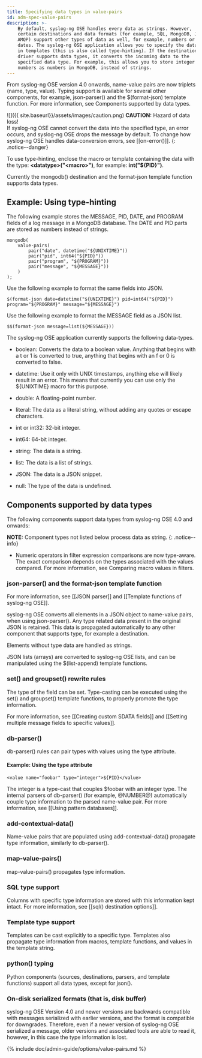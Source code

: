 ```yaml
---
title: Specifying data types in value-pairs
id: adm-spec-value-pairs
description: >-
    By default, syslog-ng OSE handles every data as strings. However,
    certain destinations and data formats (for example, SQL, MongoDB, JSON ,
    AMQP) support other types of data as well, for example, numbers or
    dates. The syslog-ng OSE application allows you to specify the data type
    in templates (this is also called type-hinting). If the destination
    driver supports data types, it converts the incoming data to the
    specified data type. For example, this allows you to store integer
    numbers as numbers in MongoDB, instead of strings.
---
```


From syslog-ng OSE version 4.0 onwards, name-value pairs are now
triplets (name, type, value). Typing support is available for several
other components, for example, json-parser() and the $(format-json)
template function. For more information, see Components supported by data types.

![]({{ site.baseurl}}/assets/images/caution.png)
**CAUTION:** Hazard of data loss!  
If syslog-ng OSE cannot convert the data into the specified type, an error occurs,
and syslog-ng OSE drops the message by default. To change how syslog-ng OSE handles
data-conversion errors, see [[on-error()]].
{: .notice--danger}

To use type-hinting, enclose the macro or template containing the data
with the type: **\<datatype\>(\"\<macro\>\")**, for example:
**int(\"${PID}\")**.

Currently the mongodb() destination and the format-json template
function supports data types.

## Example: Using type-hinting

The following example stores the MESSAGE, PID, DATE, and PROGRAM fields
of a log message in a MongoDB database. The DATE and PID parts are
stored as numbers instead of strings.  

```config
mongodb(
    value-pairs(
        pair("date", datetime("${UNIXTIME}"))
        pair("pid", int64("${PID}"))
        pair("program", "${PROGRAM}"))
        pair("message", "${MESSAGE}"))
    )
);
```

Use the following example to format the same fields into JSON.

`$(format-json date=datetime("${UNIXTIME}") pid=int64("${PID}") program="${PROGRAM}" message="${MESSAGE}")`

Use the following example to format the MESSAGE field as a JSON list.

`$$(format-json message=list(${MESSAGE}))`

The syslog-ng OSE application currently supports the following data-types.

- boolean: Converts the data to a boolean value. Anything that begins
    with a t or 1 is converted to true, anything that begins with an f
    or 0 is converted to false.

- datetime: Use it only with UNIX timestamps, anything else will
    likely result in an error. This means that currently you can use
    only the ${UNIXTIME} macro for this purpose.

- double: A floating-point number.

- literal: The data as a literal string, without adding any quotes or
    escape characters.

- int or int32: 32-bit integer.

- int64: 64-bit integer.

- string: The data is a string.

- list: The data is a list of strings.

- JSON: The data is a JSON snippet.

- null: The type of the data is undefined.

## Components supported by data types

The following components support data types from syslog-ng OSE 4.0 and
onwards:

**NOTE:** Component types not listed below process data as string.
{: .notice--info}

- Numeric operators in filter expression comparisons are now
    type-aware. The exact comparison depends on the types associated
    with the values compared. For more information, see Comparing macro
    values in filters.

### json-parser() and the format-json template function

For more information, see [[JSON parser]] and
[[Template functions of syslog-ng OSE]].

syslog-ng OSE converts all elements in a JSON object to name-value
pairs, when using json-parser(). Any type related data present in
the original JSON is retained. This data is propagated automatically
to any other component that supports type, for example a
destination.

Elements without type data are handled as strings.

JSON lists (arrays) are converted to syslog-ng OSE lists, and can be
manipulated using the $(list-append) template functions.  

### set() and groupset() rewrite rules

The type of the field can be set. Type-casting can be executed using
the set() and groupset() template functions, to properly promote the
type information.

For more information, see [[Creating custom SDATA fields]] and
[[Setting multiple message fields to specific values]].  

### db-parser()

db-parser() rules can pair types with values using the type attribute.  

#### Example: Using the type attribute

`<value name="foobar" type="integer">${PID}</value>`

The integer is a type-cast that couples $foobar with an integer
type. The internal parsers of db-parser() (for example, @NUMBER@)
automatically couple type information to the parsed name-value
pair. For more information, see [[Using pattern databases]].

### add-contextual-data()  

Name-value pairs that are populated using add-contextual-data() propagate type
information, similarly to db-parser().

### map-value-pairs()

map-value-pairs() propagates type information.

### SQL type support

Columns with specific type information are stored with this
information kept intact. For more information, see [[sql() destination options]].

### Template type support

Templates can be cast explicitly to a specific type. Templates also
propagate type information from macros, template functions, and
values in the template string.

### python() typing

Python components (sources, destinations, parsers, and template
functions) support all data types, except for json().

### On-disk serialized formats (that is, disk buffer)

syslog-ng OSE Version 4.0 and newer versions are backwards
compatible with messages serialized with earlier versions, and the
format is compatible for downgrades. Therefore, even if a newer
version of syslog-ng OSE serialized a message, older versions and
associated tools are able to read it, however, in this case the type
information is lost.

{% include doc/admin-guide/options/value-pairs.md %}
